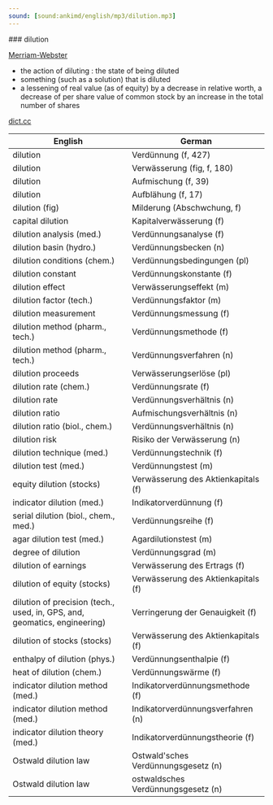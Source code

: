 ```yaml
---
sound: [sound:ankimd/english/mp3/dilution.mp3]
---
```


\### dilution

[Merriam-Webster](https://www.merriam-webster.com/dictionary/dilution)

- the action of diluting : the state of being diluted
- something (such as a solution) that is diluted
- a lessening of real value (as of equity) by a decrease in relative worth, a decrease of per share value of common stock by an increase in the total number of shares

[dict.cc](https://www.dict.cc/dilution)

| English        | German       |
| -------------- | ------------ |
| dilution | Verdünnung (f, 427) |
| dilution | Verwässerung (fig, f, 180) |
| dilution | Aufmischung (f, 39) |
| dilution | Aufblähung (f, 17) |
| dilution (fig) | Milderung (Abschwchung, f) |
| capital dilution | Kapitalverwässerung (f) |
| dilution analysis (med.) | Verdünnungsanalyse (f) |
| dilution basin (hydro.) | Verdünnungsbecken (n) |
| dilution conditions (chem.) | Verdünnungsbedingungen (pl) |
| dilution constant | Verdünnungskonstante (f) |
| dilution effect | Verwässerungseffekt (m) |
| dilution factor (tech.) | Verdünnungsfaktor (m) |
| dilution measurement | Verdünnungsmessung (f) |
| dilution method (pharm., tech.) | Verdünnungsmethode (f) |
| dilution method (pharm., tech.) | Verdünnungsverfahren (n) |
| dilution proceeds | Verwässerungserlöse (pl) |
| dilution rate (chem.) | Verdünnungsrate (f) |
| dilution rate | Verdünnungsverhältnis (n) |
| dilution ratio | Aufmischungsverhältnis (n) |
| dilution ratio (biol., chem.) | Verdünnungsverhältnis (n) |
| dilution risk | Risiko der Verwässerung (n) |
| dilution technique (med.) | Verdünnungstechnik (f) |
| dilution test (med.) | Verdünnungstest (m) |
| equity dilution (stocks) | Verwässerung des Aktienkapitals (f) |
| indicator dilution (med.) | Indikatorverdünnung (f) |
| serial dilution (biol., chem., med.) | Verdünnungsreihe (f) |
| agar dilution test (med.) | Agardilutionstest (m) |
| degree of dilution | Verdünnungsgrad (m) |
| dilution of earnings | Verwässerung des Ertrags (f) |
| dilution of equity (stocks) | Verwässerung des Aktienkapitals (f) |
| dilution of precision <DOP> (tech., used, in, GPS, and, geomatics, engineering) | Verringerung der Genauigkeit (f) |
| dilution of stocks (stocks) | Verwässerung des Aktienkapitals (f) |
| enthalpy of dilution (phys.) | Verdünnungsenthalpie (f) |
| heat of dilution (chem.) | Verdünnungswärme (f) |
| indicator dilution method (med.) | Indikatorverdünnungsmethode (f) |
| indicator dilution method (med.) | Indikatorverdünnungsverfahren (n) |
| indicator dilution theory <IDT> (med.) | Indikatorverdünnungstheorie <IVT> (f) |
| Ostwald dilution law | Ostwald'sches Verdünnungsgesetz (n) |
| Ostwald dilution law | ostwaldsches Verdünnungsgesetz (n) |
